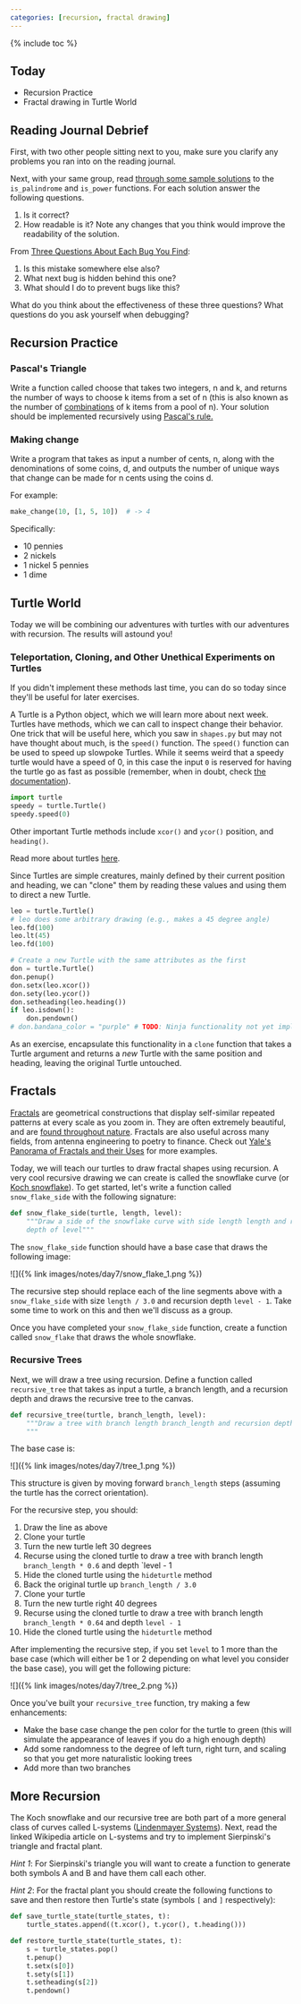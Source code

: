 ```yaml
---
categories: [recursion, fractal drawing]
---
```


{% include toc %}

## Today

* Recursion Practice
* Fractal drawing in Turtle World


## Reading Journal Debrief

First, with two other people sitting next to you, make sure you clarify any problems you ran into on the reading journal.

Next, with your same group, read [through some sample solutions](/notes/day6_reading_journal_responses) to the `is_palindrome` and `is_power` functions.  For each solution answer the following questions.

1.  Is it correct?
2.  How readable is it?  Note any changes that you think would improve the readability of the solution.

From [Three Questions About Each Bug You Find](http://www.multicians.org/thvv/threeq.html):
1.  Is this mistake somewhere else also?
2.  What next bug is hidden behind this one?
3.  What should I do to prevent bugs like this?

What do you think about the effectiveness of these three questions? What questions do you ask yourself when debugging?

## Recursion Practice

### Pascal's Triangle

Write a function called choose that takes two integers, n and k, and returns
the number of ways to choose k items from a set of n (this is also known as
the number of [combinations](https://en.wikipedia.org/wiki/Combination) of k
items from a pool of n). Your solution should be implemented recursively using
[Pascal's rule.](https://en.wikipedia.org/wiki/Pascal%27s_rule)

### Making change

Write a program that takes as input a number of cents, n, along with the denominations of some coins, d, and outputs the number of unique ways that change can be made for n cents using the coins d.

For example:

```python
make_change(10, [1, 5, 10])  # -> 4
```

Specifically:

* 10 pennies
* 2 nickels
* 1 nickel 5 pennies
* 1 dime


## Turtle World

Today we will be combining our adventures with turtles with our adventures with recursion.  The results will astound you!

### Teleportation, Cloning, and Other Unethical Experiments on Turtles

If you didn't implement these methods last time, you can do so today since they'll be useful for later exercises.

A Turtle is a Python object, which we will learn more about next week. Turtles
have methods, which we can call to inspect change their behavior. One trick that will be useful here, which you saw in `shapes.py` but may not have thought about much, is the `speed()` function.  The `speed()` function can be used to speed up slowpoke Turtles.  While it seems weird that a speedy turtle would have a speed of 0, in this case the input `0` is reserved for having the turtle go as fast as possible (remember, when in doubt, check [the documentation](https://docs.python.org/3.6/library/turtle.html#turtle.speed)).

```python
import turtle
speedy = turtle.Turtle()
speedy.speed(0)
```

Other important Turtle methods include `xcor()` and `ycor()` position, and
`heading()`.

Read more about turtles [here](https://docs.python.org/3.6/library/turtle.html).

Since Turtles are simple creatures, mainly defined by their current position
and heading, we can "clone" them by reading these values and using them to
direct a new Turtle.

```python
leo = turtle.Turtle()
# leo does some arbitrary drawing (e.g., makes a 45 degree angle)
leo.fd(100)
leo.lt(45)
leo.fd(100)

# Create a new Turtle with the same attributes as the first
don = turtle.Turtle()
don.penup()
don.setx(leo.xcor())
don.sety(leo.ycor())
don.setheading(leo.heading())
if leo.isdown():
    don.pendown()
# don.bandana_color = "purple" # TODO: Ninja functionality not yet implemented
```

As an exercise, encapsulate this functionality in a `clone` function that
takes a Turtle argument and returns a *new* Turtle with the same position
and heading, leaving the original Turtle untouched.

## Fractals

[Fractals](http://en.wikipedia.org/wiki/Fractal) are geometrical constructions
that display self-similar repeated patterns at every scale as you zoom in.
They are often extremely beautiful, and are [found throughout
nature](http://www.wired.com/2010/09/fractal-patterns-in-nature/). Fractals
are also useful across many fields, from antenna engineering to poetry to
finance. Check out [Yale's Panorama of Fractals and their
Uses](http://users.math.yale.edu/public_html/People/frame/Fractals/Panorama/Welcome.html) for more
examples.

Today, we will teach our turtles to draw fractal shapes using recursion. A
very cool recursive drawing we can create is called the snowflake curve (or
[Koch snowflake](http://en.wikipedia.org/wiki/Koch_snowflake)). To get
started, let's write a function called `snow_flake_side` with the following
signature:

```python
def snow_flake_side(turtle, length, level):
    """Draw a side of the snowflake curve with side length length and recursion
    depth of level"""
```

The `snow_flake_side` function should have a base case that draws the following image:

![]({% link images/notes/day7/snow_flake_1.png %})

The recursive step should replace each of the line segments above with a
`snow_flake_side` with size `length / 3.0` and recursion depth `level - 1`. Take
some time to work on this and then we'll discuss as a group.

Once you have completed your `snow_flake_side` function, create a function
called `snow_flake` that draws the whole snowflake.

### Recursive Trees

Next, we will draw a tree using recursion. Define a function called
`recursive_tree` that takes as input a turtle, a branch length, and a
recursion depth and draws the recursive tree to the canvas.

```python
def recursive_tree(turtle, branch_length, level):
    """Draw a tree with branch length branch_length and recursion depth of level
    """
```

The base case is:

![]({% link images/notes/day7/tree_1.png %})

This structure is given by moving forward `branch_length` steps (assuming the
turtle has the correct orientation).

For the recursive step, you should:

1. Draw the line as above
2. Clone your turtle
3. Turn the new turtle left 30 degrees
4. Recurse using the cloned turtle to draw a tree with branch length `branch_length * 0.6` and depth `level - 1
5. Hide the cloned turtle using the `hideturtle` method
6. Back the original turtle up `branch_length / 3.0`
7. Clone your turtle
8. Turn the new turtle right 40 degrees
9. Recurse using the cloned turtle to draw a tree with branch length `branch_length * 0.64` and depth `level - 1`
10. Hide the cloned turtle using the `hideturtle` method

After implementing the recursive step, if you set `level` to 1 more than the
base case (which will either be 1 or 2 depending on what level you consider
the base case), you will get the following picture:

![]({% link images/notes/day7/tree_2.png %})

Once you've built your `recursive_tree` function, try making a few
enhancements:

* Make the base case change the pen color for the turtle to green (this will simulate the appearance of leaves if you do a high enough depth)
* Add some randomness to the degree of left turn, right turn, and scaling so that you get more naturalistic looking trees
* Add more than two branches

## More Recursion

The Koch snowflake and our recursive tree are both part of a more general
class of curves called L-systems ([Lindenmayer
Systems](http://en.wikipedia.org/wiki/L-system)). Next, read the linked
Wikipedia article on L-systems and try to implement Sierpinski's triangle and
fractal plant.

_Hint 1_: For Sierpinski's triangle you will want to create a function to
generate both symbols A and B and have them call each other.

_Hint 2_: For the fractal plant you should create the following functions to
save and then restore then Turtle's state (symbols `[` and `]` respectively):

```python
def save_turtle_state(turtle_states, t):
    turtle_states.append((t.xcor(), t.ycor(), t.heading()))

def restore_turtle_state(turtle_states, t):
    s = turtle_states.pop()
    t.penup()
    t.setx(s[0])
    t.sety(s[1])
    t.setheading(s[2])
    t.pendown()
```
